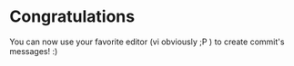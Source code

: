# Congratulations

You can now use your favorite editor (vi obviously ;P ) to create commit's
messages! :)
